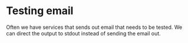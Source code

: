 # Testing email

Often we have services that sends out email that needs to be tested. We can direct the output to stdout instead of sending the email out.
